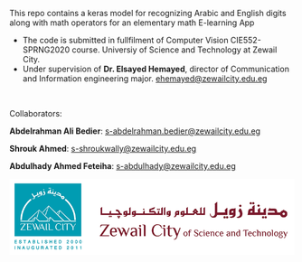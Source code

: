 
This repo contains a keras model for recognizing Arabic and English digits along with math operators for an elementary math E-learning App
- The code is submitted in fullfilment of Computer Vision CIE552-SPRNG2020 course. Universiy of Science and Technology at Zewail City.
- Under supervision of **Dr. Elsayed Hemayed**, director of Communication and Information engineering major.
ehemayed@zewailcity.edu.eg 
<br>

Collaborators:
 <br>
 
**Abdelrahman Ali Bedier**: s-abdelrahman.bedier@zewailcity.edu.eg 
 <br>
 
**Shrouk Ahmed**: s-shroukwally@zewailcity.edu.eg 
<br>

**Abdulhady Ahmed Feteiha**: s-abdulhady@zewailcity.edu.eg 
<br>

![ZC](ZC.png)
